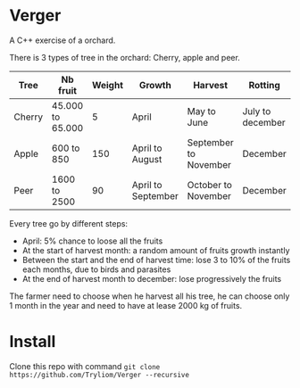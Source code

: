 # Verger

A C++ exercise of a orchard.

There is 3 types of tree in the orchard: Cherry, apple and peer.

| Tree | Nb fruit | Weight | Growth | Harvest | Rotting |
| ---- | -------- | ------ | ------ | ------- | ------- |
| Cherry | 45.000 to 65.000 | 5 | April | May to June | July to december |
| Apple | 600 to 850 | 150 | April to August | September to November | December |
| Peer | 1600 to 2500 | 90 | April to September | October to November | December |

Every tree go by different steps:
- April: 5% chance to loose all the fruits
- At the start of harvest month: a random amount of fruits growth instantly
- Between the start and the end of harvest time: lose 3 to 10% of the fruits each months, due to birds and parasites
- At the end of harvest month to december: lose progressively the fruits

The farmer need to choose when he harvest all his tree, he can choose only 1 month in the year and need to have at lease 2000 kg of fruits.

# Install

Clone this repo with command `git clone https://github.com/Tryliom/Verger --recursive`